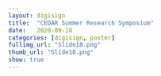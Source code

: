 ```yaml
---
layout: digisign
title:  "CEDAR Summer Research Symposium"
date:   2020-09-18
categories: [digisign, poster]
fullimg_url: "Slide18.png"
thumb_url: "Slide18.png"
show: true
---
```

